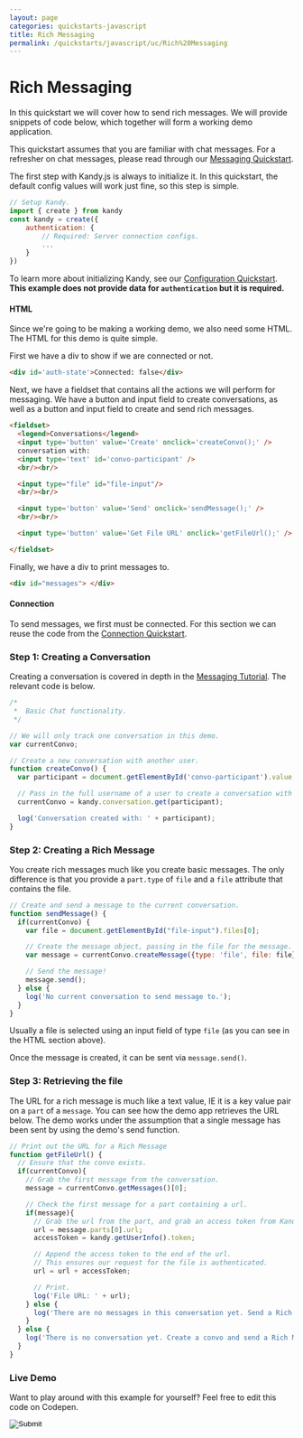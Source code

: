 ```yaml
---
layout: page
categories: quickstarts-javascript
title: Rich Messaging
permalink: /quickstarts/javascript/uc/Rich%20Messaging
---
```


# Rich Messaging

In this quickstart we will cover how to send rich messages. We will provide snippets of code below, which together will form a working demo application.

This quickstart assumes that you are familiar with chat messages. For a refresher on chat messages, please read through our [Messaging Quickstart](Messaging).

The first step with Kandy.js is always to initialize it. In this quickstart, the default config values will work just fine, so this step is simple.

```  javascript
// Setup Kandy.
import { create } from kandy
const kandy = create({
    authentication: {
        // Required: Server connection configs.
        ...
    }
})
```

To learn more about initializing Kandy, see our [Configuration Quickstart](Configurations). __This example does not provide data for `authentication` but it is required.__

#### HTML

Since we're going to be making a working demo, we also need some HTML. The HTML for this demo is quite simple.

First we have a div to show if we are connected or not.

``` html
<div id='auth-state'>Connected: false</div>
```

Next, we have a fieldset that contains all the actions we will perform for messaging. We have a button and input field to create conversations, as well as a button and input field to create and send rich messages.

``` html
<fieldset>
  <legend>Conversations</legend>
  <input type='button' value='Create' onclick='createConvo();' />
  conversation with:
  <input type='text' id='convo-participant' />
  <br/><br/>

  <input type="file" id="file-input"/>
  <br/><br/>

  <input type='button' value='Send' onclick='sendMessage();' />
  <br/><br/>

  <input type='button' value='Get File URL' onclick='getFileUrl();' />

</fieldset>
```

Finally, we have a div to print messages to.

``` html
<div id="messages"> </div>
```

#### Connection

To send messages, we first must be connected. For this section we can reuse the code from the [Connection Quickstart](User%20Connect).

### Step 1: Creating a Conversation

Creating a conversation is covered in depth in the [Messaging Tutorial](Messaging). The relevant code is below.

``` javascript
/*
 *  Basic Chat functionality.
 */

// We will only track one conversation in this demo.
var currentConvo;

// Create a new conversation with another user.
function createConvo() {
  var participant = document.getElementById('convo-participant').value;

  // Pass in the full username of a user to create a conversation with them.
  currentConvo = kandy.conversation.get(participant);

  log('Conversation created with: ' + participant);
}
```

### Step 2: Creating a Rich Message

You create rich messages much like you create basic messages. The only difference is that you provide a `part.type` of `file` and a `file` attribute that contains the file.

``` javascript
// Create and send a message to the current conversation.
function sendMessage() {
  if(currentConvo) {
    var file = document.getElementById("file-input").files[0];

    // Create the message object, passing in the file for the message.
    var message = currentConvo.createMessage({type: 'file', file: file});

    // Send the message!
    message.send();
  } else {
    log('No current conversation to send message to.');
  }
}
```

Usually a file is selected using an input field of type `file` (as you can see in the HTML section above).

Once the message is created, it can be sent via `message.send()`.

### Step 3: Retrieving the file

The URL for a rich message is much like a text value, IE it is a key value pair on a `part` of a `message`. You can see how the demo app retrieves the URL below. The demo works under the assumption that a single message has been sent by using the demo's send function.

``` javascript
// Print out the URL for a Rich Message
function getFileUrl() {
  // Ensure that the convo exists.
  if(currentConvo){
    // Grab the first message from the conversation.
    message = currentConvo.getMessages()[0];

    // Check the first message for a part containing a url.
    if(message){
      // Grab the url from the part, and grab an access token from Kandy.
      url = message.parts[0].url;
      accessToken = kandy.getUserInfo().token;

      // Append the access token to the end of the url.
      // This ensures our request for the file is authenticated.
      url = url + accessToken;

      // Print.
      log('File URL: ' + url);
    } else {
      log('There are no messages in this conversation yet. Send a Rich Message first!');
    }
  } else {
    log('There is no conversation yet. Create a convo and send a Rich Message first!');
  }
}
```

### Live Demo

Want to play around with this example for yourself? Feel free to edit this code on Codepen.

<form action="https://codepen.io/pen/define" method="POST" target="_blank" class="codepen-form"><input type="hidden" name="data" value=' {&quot;js&quot;:&quot;/**\n * Kandy.io Rich Messaging Demo\n */\n\n// Variables for connecting.\nvar username = \&quot;UsernameHere\&quot;;\nvar password = \&quot;PasswordHere\&quot;;\n\n// Setup Kandy.\nconst { create } = Kandy\nconst kandy = create({\n    authentication: {\n        // Required: Server connection configs.\n        ...\n    }\n})\n\n/*\n * Authentication functionality.\n */\n\n// Listen for changes to the auth state.\nkandy.on(&apos;auth:change&apos;, function() {\n  var isConnected = kandy.getConnection().isConnected;\n  document.getElementById(&apos;auth-state&apos;).innerHTML = &apos;Connected: &apos; + isConnected;\n  log(&apos;Connection state changed.&apos;);\n});\n\n// Listen for authentication errors.\nkandy.on(&apos;auth:error&apos;, function(params) {\n  log(&apos;Connect error: &apos; + params.error.message + &apos; (&apos; + params.error.code + &apos;)&apos;);\n});\n\n// Login on page load.\nkandy.connect({\n  username: username,\n  password: password\n});\n\n// Utility function for appending messages to the message div.\nfunction log(message) {\n  document.getElementById(&apos;messages&apos;).innerHTML += &apos;<div>&apos; + message + &apos;</div>&apos;;\n}\n\n/*\n *  Basic Chat functionality.\n */\n\n// We will only track one conversation in this demo.\nvar currentConvo;\n\n// Create a new conversation with another user.\nfunction createConvo() {\n  var participant = document.getElementById(&apos;convo-participant&apos;).value;\n\n  // Pass in the full username of a user to create a conversation with them.\n  currentConvo = kandy.conversation.get(participant);\n\n  log(&apos;Conversation created with: &apos; + participant);\n}\n\n// Create and send a message to the current conversation.\nfunction sendMessage() {\n  if(currentConvo) {\n    var file = document.getElementById(\&quot;file-input\&quot;).files[0];\n\n    // Create the message object, passing in the file for the message.\n    var message = currentConvo.createMessage({type: &apos;file&apos;, file: file});\n\n    // Send the message!\n    message.send();\n  } else {\n    log(&apos;No current conversation to send message to.&apos;);\n  }\n}\n\n// Print out the URL for a Rich Message\nfunction getFileUrl() {\n  // Ensure that the convo exists.\n  if(currentConvo){\n    // Grab the first message from the conversation.\n    message = currentConvo.getMessages()[0];\n\n    // Check the first message for a part containing a url.\n    if(message){\n      // Grab the url from the part, and grab an access token from Kandy.\n      url = message.parts[0].url;\n      accessToken = kandy.getUserInfo().token;\n\n      // Append the access token to the end of the url.\n      // This ensures our request for the file is authenticated.\n      url = url + accessToken;\n\n      // Print.\n      log(&apos;File URL: &apos; + url);\n    } else {\n      log(&apos;There are no messages in this conversation yet. Send a Rich Message first!&apos;);\n    }\n  } else {\n    log(&apos;There is no conversation yet. Create a convo and send a Rich Message first!&apos;);\n  }\n}\n\n/*\n * Listen for new messages sent or received.\n * This event occurs when a new message is added to a conversation.\n */\nkandy.on(&apos;messages:change&apos;, function(params) {\n  log(&apos;New message in conversation with &apos; + params.conversationId);\n});\n\n/*\n * Listen for a change in the list of conversations.\n * In our case, it will occur when we receive a message from a user that\n * we do not have a conversation created with.\n */\nkandy.on(&apos;conversations:change&apos;, function(params) {\n  log(&apos;New conversation with &apos; + params.conversationId);\n\n  if(!currentConvo) {\n    currentConvo = kandy.conversation.get(params.conversationId);\n  }\n});\n\n&quot;,&quot;html&quot;:&quot;<div id=&apos;auth-state&apos;>Connected: false</div>\n\n<fieldset>\n  <legend>Conversations</legend>\n  <input type=&apos;button&apos; value=&apos;Create&apos; onclick=&apos;createConvo();&apos; />\n  conversation with:\n  <input type=&apos;text&apos; id=&apos;convo-participant&apos; />\n  <br/><br/>\n\n  <input type=\&quot;file\&quot; id=\&quot;file-input\&quot;/>\n  <br/><br/>\n\n  <input type=&apos;button&apos; value=&apos;Send&apos; onclick=&apos;sendMessage();&apos; />\n  <br/><br/>\n\n  <input type=&apos;button&apos; value=&apos;Get File URL&apos; onclick=&apos;getFileUrl();&apos; />\n\n</fieldset>\n\n<div id=\&quot;messages\&quot;> </div>\n\n&quot;,&quot;css&quot;:&quot;&quot;,&quot;title&quot;:&quot;Kandy.io Rich Messaging Demo&quot;,&quot;editors&quot;:&quot;101&quot;,&quot;js_external&quot;:&quot;https://cdn.jsdelivr.net/gh/Kandy-IO/kandy-uc-js-sdk-3.x@311/dist/kandy.js&quot;} '><input type="image" src="./TryItOn-CodePen.png"></form>

